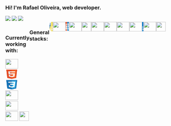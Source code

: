 ### Hi! I'm Rafael Oliveira, web developer.

<div>
  <a href="https://raf1nho.github.io/portfolio/">
</div>
  <div style="display">
  <a href="https://www.linkedin.com/in/rafael-wos96/" target="_blank"><img src="https://img.shields.io/badge/-LinkedIn-%230077B5?style=for-the-badge&logo=linkedin&logoColor=white"></a>
  <a href = "mailto:rafaelwos96@gmail.com"><img src="https://img.shields.io/badge/-Gmail-%23333?style=for-the-badge&logo=gmail&logoColor=white"></a>
  <a href="https://twitter.com/raf1nho" target="_blank"><img src="https://img.shields.io/badge/Twitter-1DA1F2?style=for-the-badge&logo=twitter&logoColor=white"></a>  
</div>
  
<div style="display: flex;
    justify-content: space-evenly;">
  <div style="display: inline_block"><br>
    <h3>Currently working with:</h3>
    <a href="https://github.com/Raf1nho/" title="PHP"><img src="https://cdn.jsdelivr.net/gh/devicons/devicon/icons/php/php-plain.svg" height="30" width="40"></a>
    <a href="https://github.com/Raf1nho/" title="HTML5"><img src="https://raw.githubusercontent.com/devicons/devicon/master/icons/html5/html5-original.svg" height="30" width="40"></a>
    <a href="https://github.com/Raf1nho/" title="CSS3"><img src="https://raw.githubusercontent.com/devicons/devicon/master/icons/css3/css3-original.svg" height="30" width="40"></a>
    <a href="https://github.com/Raf1nho/" title="MySQL"><img src="https://cdn.jsdelivr.net/gh/devicons/devicon/icons/mysql/mysql-plain.svg" height="30" width="40"></a>
    <a href="https://github.com/Raf1nho/" title="GIT"><img src="https://cdn.jsdelivr.net/gh/devicons/devicon/icons/git/git-plain.svg" height="30" width="40"></a>
    <a href="https://github.com/Raf1nho/" title="Docker"><img src="https://cdn.jsdelivr.net/gh/devicons/devicon/icons/docker/docker-plain.svg" height="30" width="40"></a>
    <a href="https://github.com/Raf1nho/" title="Symfony"><img src="https://www.vendev.in/assets/img/symfony.png" height="30" width="30"></a>
  </div>
  <hr>
    <h3>General stacks:</h3>
    <a href="https://github.com/Raf1nho/" title="Python"><img src="https://raw.githubusercontent.com/devicons/devicon/master/icons/python/python-original.svg" height="30" width="40"></a>
    <a href="https://github.com/Raf1nho/" title="Javascript"><img src="https://raw.githubusercontent.com/devicons/devicon/master/icons/javascript/javascript-plain.svg" height="30" width="40"></a>
    <a href="https://github.com/Raf1nho/" title="PHP"><img src="https://cdn.jsdelivr.net/gh/devicons/devicon/icons/php/php-plain.svg" height="30" width="40"></a>
    <a href="https://github.com/Raf1nho/" title="HTML5"><img src="https://raw.githubusercontent.com/devicons/devicon/master/icons/html5/html5-original.svg" height="30" width="40"></a>
    <a href="https://github.com/Raf1nho/" title="CSS3"><img src="https://raw.githubusercontent.com/devicons/devicon/master/icons/css3/css3-original.svg" height="30" width="40"></a>
    <a href="https://github.com/Raf1nho/" title="MySQL"><img src="https://cdn.jsdelivr.net/gh/devicons/devicon/icons/mysql/mysql-plain.svg" height="30" width="40"></a>
    <a href="https://github.com/Raf1nho/" title="GIT"><img src="https://cdn.jsdelivr.net/gh/devicons/devicon/icons/git/git-plain.svg" height="30" width="30"></a>
    <a href="https://github.com/Raf1nho/" title="Vue.Js"><img src="https://cdn.jsdelivr.net/gh/devicons/devicon/icons/vuejs/vuejs-original.svg" height="30" width="40"></a>
    <a href="https://github.com/Raf1nho/" title="ReactJS"><img src="https://cdn.jsdelivr.net/gh/devicons/devicon/icons/react/react-original.svg" height="30" width="40"></a>
    <a href="https://github.com/Raf1nho/" title="Svelte"><img src="https://cdn.jsdelivr.net/gh/devicons/devicon/icons/svelte/svelte-original.svg" height="30" width="40"></a>
    <a href="https://github.com/Raf1nho/" title="Angular"><img src="https://cdn.jsdelivr.net/gh/devicons/devicon/icons/angularjs/angularjs-plain.svg" height="30" width="40"></a>
    <a href="https://github.com/Raf1nho/" title="Typescript"><img src="https://raw.githubusercontent.com/devicons/devicon/master/icons/typescript/typescript-plain.svg" height="30" width="30"></a>
    <a href="https://github.com/Raf1nho/" title="Docker"><img src="https://cdn.jsdelivr.net/gh/devicons/devicon/icons/docker/docker-plain.svg" height="30" width="40"></a>
    <a href="https://github.com/Raf1nho/" title="Symfony"><img src="https://www.vendev.in/assets/img/symfony.png" height="30" width="30"></a>
  </div>
  </div>
<div>
  
